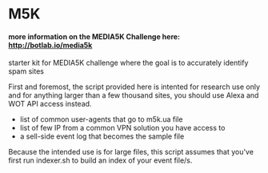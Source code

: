 # M5K

#### more information on the MEDIA5K Challenge here: http://botlab.io/media5k

starter kit for MEDIA5K challenge where the goal is to accurately identify spam sites 

First and foremost, the script provided here is intented for research use only and for anything larger than a few thousand sites, you should use Alexa and WOT API access instead.

- list of common user-agents that go to m5k.ua file
- list of few IP from a common VPN solution you have access to 
- a sell-side event log that becomes the sample file

Because the intended use is for large files, this script assumes that you've first run indexer.sh to build an index of your event file/s. 



